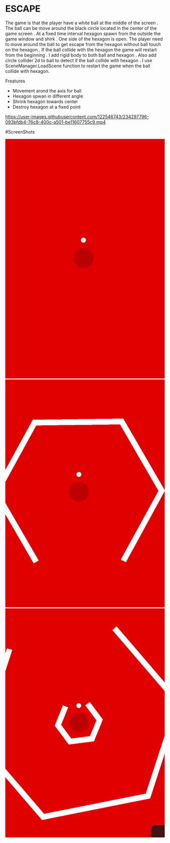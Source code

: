 # ESCAPE
 
The game is that the player have a white ball at the middle of the screen . The ball can be move around the black circle located in the center of the game screen . 
At a fixed time interval hexagon spawn from the outside the game window and shirk . 
One side of the hexagon is open. 
The player need to move around the ball to get escape from the hexagon without ball touch on the hexagon .
If the ball collide with the hexagon the game will restart from the beginning . I add rigid body to both ball and hexagon . 
Also add circle collider 2d to ball to detect if the ball collide with hexagon . 
I use SceneManager.LoadScene function to restart the game when the ball collide with hexagon.

Freatures
- Movement arond the axis for ball
- Hexagon spwan in different angle
- Shrink hexagon towards center
- Destroy hexagon at a fixed point


https://user-images.githubusercontent.com/122546743/234297796-093bfdb4-76c8-400c-a501-be11607755c9.mp4



#ScreenShots

![Capture1](/ScreenShots/1.png)
![Capture1](/ScreenShots/2.png)
![Capture1](/ScreenShots/3.png)
